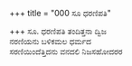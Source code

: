 +++
title = "000 ಸೂ ಧರಣಿಪತಿ"

+++
ಸೂ. ಧರಣಿಪತಿ ತಂದಿತ್ತನಾ ದ್ವಿಜ  
ನರಣಿಯನು ಬಳಿಕಮಲ ಧರ್ಮದ  
ಸರಣಿಯಿಂದೆತ್ತಿದನು ವನದಲಿ ನಿಜಸಹೋದರರ